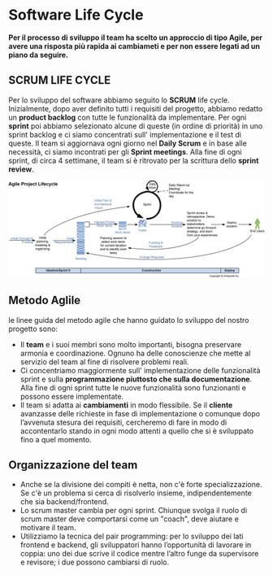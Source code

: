 # Software Life Cycle

**Per il processo di sviluppo il team ha scelto un approccio di tipo Agile, per avere una risposta più rapida ai cambiameti e per non essere legati ad un  piano da seguire.**



## SCRUM LIFE CYCLE
Per lo sviluppo del software abbiamo seguito lo **SCRUM** life cycle. Inizialmente, dopo aver definito tutti i requisiti del progetto, abbiamo redatto un **product backlog** con tutte le funzionalità da implementare. Per ogni **sprint** poi abbiamo selezionato alcune di queste (in ordine di priorità) in uno sprint backlog e ci siamo concentrati sull' implementazione e il test di queste. Il team si aggiornava ogni giorno nel **Daily Scrum** e in base alle necessità, ci siamo incontrati per gli **Sprint meetings**. Alla fine di ogni sprint, di circa 4 settimane, il team si è ritrovato per la scrittura dello **sprint review**.


![Alt text](assets/agileLifecycleProject.jpg)


## Metodo Aglile
le linee guida del metodo agile che hanno guidato lo sviluppo del nostro progetto sono:
- Il **team** e i suoi membri sono molto importanti, bisogna preservare armonia e coordinazione. Ognuno ha delle conoscienze che mette al servizio del team al fine di risolvere problemi reali.
- Ci concentriamo maggiormente sull' implementazione delle funzionalità sprint e sulla **programmazione piuttosto che sulla documentazione**. Alla fine di ogni sprint tutte le nuove funzionalità sono funzionanti e possono essere implementate.
- Il team si adatta ai **cambiamenti** in modo flessibile. Se il **cliente** avanzasse delle richieste in fase di implementazione o comunque dopo l’avvenuta stesura dei requisiti, cercheremo di fare in modo di accontentarlo stando in ogni modo attenti a quello che si è sviluppato fino a quel momento.

## Organizzazione del team
- Anche se la divisione dei compiti è netta, non c'è forte specializzazione. Se c'è un problema si cerca di risolverlo insieme, indipendentemente che sia backend/frontend.
- Lo scrum master cambia per ogni sprint. Chiunque svolga il ruolo di scrum master deve comportarsi come un "coach", deve aiutare e motivare il team.
- Utilizziamo la tecnica del pair programming: per lo sviluppo dei lati frontend e backend, gli sviluppatori hanno l’opportunità di lavorare in coppia: uno dei due scrive il codice mentre l’altro funge da supervisore e revisore; i due possono cambiarsi di ruolo.
